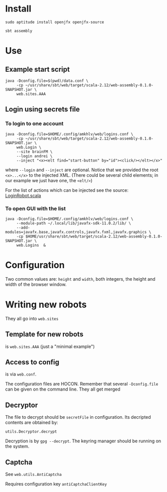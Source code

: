 Install
=======

    sudo aptitude install openjfx openjfx-source

    sbt assembly


Use
===

Example start script
--------------------

    java -Dconfig.file=$(pwd)/data.conf \
         -cp ~/usr/share/sbt/web/target/scala-2.12/web-assembly-0.1.0-SNAPSHOT.jar \
         web.sites.AAA

Login using secrets file
------------------------

### To login to one account

    java -Dconfig.file=$HOME/.config/amkhlv/web/logins.conf \
         -cp ~/usr/share/sbt/web/target/scala-2.12/web-assembly-0.1.0-SNAPSHOT.jar \
         web.Login \ 
         --site brainFM \
         --login andrei \
         --inject "<x><elt find="start-button" by="id"><click/></elt></x>"

where `--login` and `--inject` are optional. Notice that we provided 
the root `<x>...</x>` to the injected XML. (There could be several 
child elements; in our example we just have one, the `<elt/>`)

For the list of actions which can be injected see the source:
[LoginRobot.scala](src/main/scala/web/LoginRobot.scala)

### To open GUI with the list

    java -Dconfig.file=$HOME/.config/amkhlv/web/logins.conf \
         --module-path ~/.local/lib/javafx-sdk-11.0.2/lib/ \
         --add-modules=javafx.base,javafx.controls,javafx.fxml,javafx.graphics \
         -cp $HOME/usr/share/sbt/web/target/scala-2.12/web-assembly-0.1.0-SNAPSHOT.jar \
         web.Logins  &

Configuration
=============

Two common values are: `height` and `width`, both integers, the height and width 
of the browser window.

Writing new robots
==================

They all go into `web.sites`

Template for new robots
-----------------------

is `web.sites.AAA` (just a "minimal example")

Access to config
----------------

is via `web.conf`. 

The configuration files are HOCON. 
Remember that several `-Dconfig.file` can be given on the command line. 
They all get merged

Decryptor
---------

The file to decrypt should be `secretFile` in configuration.
Its decripted contents are obtained by:

    utils.Decryptor.decrypt

Decryption is by `gpg --decrypt`. The keyring manager should be running on the system.

Captcha
-------

See `web.utils.AntiCaptcha`  

Requires configuration key `antiCaptchaClientKey`

